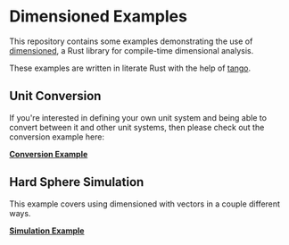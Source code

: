 # Dimensioned Examples

This repository contains some examples demonstrating the use of
[dimensioned](https://github.com/paholg/dimensioned/), a Rust library for compile-time
dimensional analysis.

These examples are written in literate Rust with the help of
[tango](https://github.com/pnkfelix/tango).

## Unit Conversion

If you're interested in defining your own unit system and being able to convert between it and
other unit systems, then please check out the conversion example here:

[**Conversion Example**](src/conversion.md)

## Hard Sphere Simulation

This example covers using dimensioned with vectors in a couple different ways.

[**Simulation Example**](hard-spheres.md)
